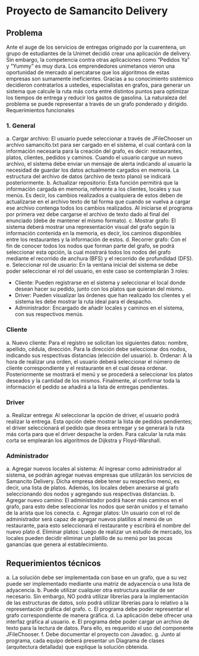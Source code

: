 # Proyecto de Samancito Delivery
## Problema
Ante el auge de los servicios de entregas originado por la cuarentena, un grupo de estudiantes de la Unimet decidió crear una aplicación de delivery. Sin embargo, la competencia contra otras aplicaciones como “Pedidos Ya” y “Yummy” es muy dura.
Los emprendedores unimetanos vieron una oportunidad de mercado al percatarse que los algoritmos de estas empresas son sumamente ineficientes. Gracias a su conocimiento sistémico decidieron contratarlos a ustedes, especialistas en grafos, para generar un sistema que calcule la ruta más corta entre distintos puntos para optimizar los tiempos de entrega y reducir los gastos de gasolina. La naturaleza del problema se puede representar a través de un grafo ponderado y dirigido.
Requerimientos funcionales
### 1.  General
a. Cargar archivo: El usuario puede seleccionar a través de JFileChooser un archivo samancito.txt para ser cargado en el sistema, el cual contará con la información necesaria para la creación del grafo,  es decir: restaurantes, platos, clientes, pedidos y caminos. Cuando el usuario cargue un nuevo archivo, el sistema debe enviar un mensaje de alerta indicando al usuario la necesidad de guardar los datos actualmente cargados en memoria. La estructura del archivo de datos (archivo de texto plano) se indicará posteriormente.
b. Actualizar repositorio:  Esta función permitirá que la información cargada en memoria, referente a los clientes, locales y sus menús. Es decir, los cambios realizados a cualquiera de estos deben de actualizarse en el archivo texto de tal forma que cuando se vuelva a cargar ese archivo contenga  todos los cambios realizados. Al iniciarse el programa por primera vez debe cargarse el archivo de texto dado al final del enunciado (debe de mantener el mismo formato).
c. Mostrar grafo: El sistema deberá mostrar una representación visual del grafo según la información contenida en la memoria, es decir, los caminos disponibles entre los restaurantes y la información de estos.
d. Recorrer grafo: Con el fin de conocer todos los nodos que forman parte del grafo, se podrá seleccionar esta opción, la cual mostrará todos los nodos del grafo mediante el recorrido de anchura (BFS) y el recorrido de profundidad (DFS).
e. Seleccionar rol de usuario: En la ventana inicial del sistema se debe poder seleccionar el rol del usuario, en este caso se contemplarán 3 roles: 
  - Cliente: Pueden registrarse en el sistema y seleccionar el local donde desean hacer su pedido, junto con los platos que quieran del mismo. 
  - Driver: Pueden visualizar las órdenes que han realizado los clientes y el sistema les debe mostrar la ruta ideal para el despacho.  
  - Administrador: Encargado de añadir locales y caminos en el sistema, con sus  respectivos menús. 
### Cliente
a. Nuevo cliente:  Para el registro se solicitan los siguientes datos: nombre, apellido, cédula, dirección. Para la dirección debe seleccionar dos nodos, indicando sus respectivas distancias (elección del usuario). 
b. Ordenar: A la hora de realizar una orden, el usuario deberá seleccionar el número de cliente correspondiente y el restaurante en el cual desea ordenar. Posteriormente se mostrará el menú y se procederá a seleccionar los platos deseados y la cantidad de los mismos. Finalmente, al confirmar toda la información el pedido se añadirá a la lista de entregas pendientes.
### Driver
a. Realizar entrega: Al seleccionar la opción de driver, el usuario podrá realizar la entrega. Esta opción debe mostrar la lista de pedidos pendientes; el driver seleccionará el pedido que desea entregar y se generará la ruta más corta para que el driver despache la orden. Para calcular la ruta más corta se emplearán los algoritmos de Dijkstra y Floyd-Warshall.
### Administrador
a. Agregar nuevos locales al sistema: Al ingresar como administrador al sistema, se podrán agregar nuevas empresas que utilizarán los servicios de Samancito Delivery. Dicha empresa debe tener su respectivo menú, es decir, una lista de platos. Además, los locales deben anexarse al grafo seleccionando dos nodos y agregando sus respectivas distancias.
b. Agregar nuevo camino: El administrador podrá hacer más caminos en el grafo, para esto debe seleccionar los nodos que serán unidos y el tamaño de la arista que los conecta.
c. Agregar platos: Un usuario con el rol de administrador será capaz de agregar nuevos platillos al menú de un restaurante, para esto seleccionará el restaurante y escribirá el nombre del nuevo plato
d. Eliminar platos: Luego de realizar un estudio de mercado, los locales pueden decidir eliminar un platillo de su menú por las pocas ganancias que genera al establecimiento.

## Requerimientos técnicos
a. La solución debe ser implementada con base en un grafo, que a su vez puede ser implementado mediante una matriz de adyacencia o una lista de adyacencia.
b. Puede utilizar cualquier otra estructura auxiliar de ser necesario. Sin embargo, NO podrá utilizar librerías para la implementación de las estructuras de datos, solo podrá utilizar librerías para lo relativo a la representación gráfica del grafo.
c. El programa debe poder representar el grafo correspondiente de manera gráfica. 
d. La aplicación debe ofrecer una interfaz gráfica al usuario.
e. El programa debe poder cargar un archivo de texto para la lectura de datos. Para ello, es requerido el uso del componente JFileChooser.
f. Debe documentar el proyecto con Javadoc.
g. Junto al programa, cada equipo deberá presentar un Diagrama de clases (arquitectura detallada) que explique la solución obtenida.  
